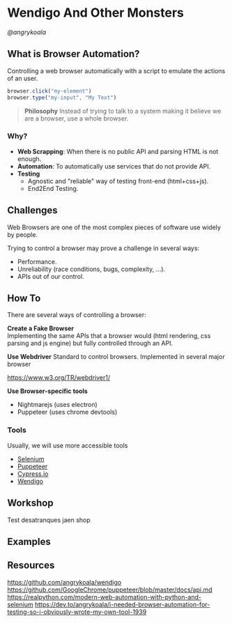 # Wendigo And Other Monsters
_@angrykoala_


## What is Browser Automation?

Controlling a web browser automatically with a script to emulate the actions of an user.

```js
browser.click("my-element")
browser.type("my-input", "My Text")
```

> **Philosophy** Instead of trying to talk to a system making it believe we are a browser, use a whole browser.

### Why?

* **Web Scrapping**: When there is no public API and parsing HTML is not enough.
* **Automation**: To automatically use services that do not provide API.
* **Testing**
    * Agnostic and "reliable" way of testing front-end (html+css+js).
    * End2End Testing.

## Challenges

Web Browsers are one of the most complex pieces of software use widely by people.

Trying to control a browser may prove a challenge in several ways:

* Performance.
* Unreliability (race conditions, bugs, complexity, ...).
* APIs out of our control.

## How To
There are several ways of controlling a browser:

**Create a Fake Browser**  
Implementing the same APIs that a browser would (html rendering, css parsing and js engine) but fully controlled through an API.


**Use Webdriver**
Standard to control browsers. Implemented in several major browser

https://www.w3.org/TR/webdriver1/

**Use Browser-specific tools**

* Nightmarejs (uses electron)
* Puppeteer (uses chrome devtools)

### Tools
Usually, we will use more accessible tools

* [Selenium](https://www.seleniumhq.org/)
* [Puppeteer](https://github.com/GoogleChrome/puppeteer)
* [Cypress.io](https://www.cypress.io)
* [Wendigo](https://github.com/angrykoala/wendigo)


## Workshop

Test desatranques jaen shop


## Examples




## Resources

https://github.com/angrykoala/wendigo
https://github.com/GoogleChrome/puppeteer/blob/master/docs/api.md
https://realpython.com/modern-web-automation-with-python-and-selenium
https://dev.to/angrykoala/i-needed-browser-automation-for-testing-so-i-obviously-wrote-my-own-tool-1939
